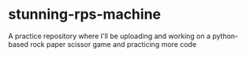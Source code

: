 # stunning-rps-machine
A practice repository where I'll be uploading and working on a python-based rock paper scissor game and practicing more code 
